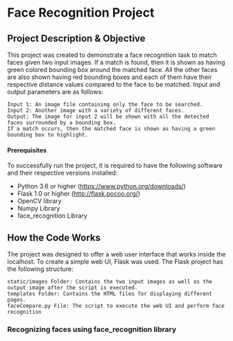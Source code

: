 # Face Recognition Project

## Project Description & Objective
This project was created to demonstrate a face recognition task to match faces given two input images. If a match is found, then it is shown as having green colored bounding box around the matched face. All the other faces are also shown having red bounding boxes and each of them have their respective distance values compared to the face to be matched. Input and output parameters are as follows:

```
Input 1: An image file containing only the face to be searched.
Input 2: Another image with a variety of different faces.
Output: The image for input 2 will be shown with all the detected faces surrounded by a bounding box. 
If a match occurs, then the matched face is shown as having a green bounding box to highlight.
```

#### Prerequisites
To successfully run the project, it is required to have the following software and their respective versions installed:
* Python 3.6 or higher (https://www.python.org/downloads/)
* Flask 1.0 or higher (http://flask.pocoo.org/)
* OpenCV library
* Numpy Library
* face_recognition Library


## How the Code Works
The project was designed to offer a web user interface that works inside the localhost. To create a simple web UI, Flask was used. The Flask project has the following structure:
```
static/images Folder: Contains the two input images as well as the output image after the script is executed.
templates Folder: Contains the HTML files for displaying different pages.
faceCompare.py File: The script to execute the web UI and perform face recognition
```
### Recognizing faces using face_recognition library


